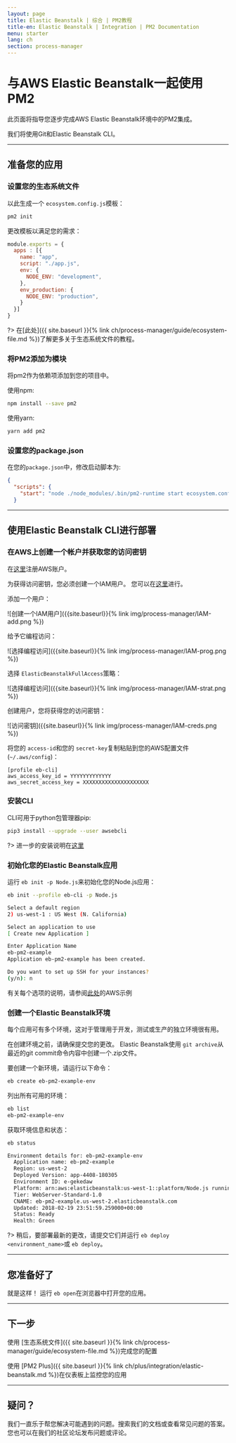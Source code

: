 ```yaml
---
layout: page
title: Elastic Beanstalk | 综合 | PM2教程
title-en: Elastic Beanstalk | Integration | PM2 Documentation
menu: starter
lang: ch
section: process-manager
---
```


# 与AWS Elastic Beanstalk一起使用PM2

此页面将指导您逐步完成AWS Elastic Beanstalk环境中的PM2集成。

我们将使用Git和Elastic Beanstalk CLI。

---

## 准备您的应用

### 设置您的生态系统文件

以此生成一个 `ecosystem.config.js`模板：

```bash
pm2 init
```

更改模板以满足您的需求：

```javascript
module.exports = {
  apps : [{
    name: "app",
    script: "./app.js",
    env: {
      NODE_ENV: "development",
    },
    env_production: {
      NODE_ENV: "production",
    }
  }]
}
```

?> 在[此处]({{ site.baseurl }}{% link ch/process-manager/guide/ecosystem-file.md %})了解更多关于生态系统文件的教程。

### 将PM2添加为模块

将pm2作为依赖项添加到您的项目中。

使用npm:

```bash
npm install --save pm2
```

使用yarn:

```bash
yarn add pm2
```

### 设置您的package.json

在您的`package.json`中，修改启动脚本为:

```json
{
  "scripts": {
    "start": "node ./node_modules/.bin/pm2-runtime start ecosystem.config.js --env production"
  }
```

---

## 使用Elastic Beanstalk CLI进行部署


### 在AWS上创建一个帐户并获取您的访问密钥


在[这里](https://console.aws.amazon.com/elasticbeanstalk/)注册AWS账户。

为获得访问密钥，您必须创建一个IAM用户。 您可以在[这里](https://console.aws.amazon.com/iam/home#/home)进行。

添加一个用户：

![创建一个IAM用户]({{site.baseurl}}{% link img/process-manager/IAM-add.png %})

给予它编程访问：

![选择编程访问]({{site.baseurl}}{% link img/process-manager/IAM-prog.png %})

选择 `ElasticBeanstalkFullAccess`策略：

![选择编程访问]({{site.baseurl}}{% link img/process-manager/IAM-strat.png %})

创建用户，您将获得您的访问密钥：

![访问密钥]({{site.baseurl}}{% link img/process-manager/IAM-creds.png %})

将您的 `access-id`和您的 `secret-key`复制粘贴到您的AWS配置文件 (`~/.aws/config`)：

```Vim
[profile eb-cli]
aws_access_key_id = YYYYYYYYYYYYY
aws_secret_access_key = XXXXXXXXXXXXXXXXXXXXX
```

### 安装CLI

CLI可用于python包管理器pip:

```bash
pip3 install --upgrade --user awsebcli
```

?> 进一步的安装说明在[这里](http://docs.aws.amazon.com/elasticbeanstalk/latest/dg/eb-cli3.html)

### 初始化您的Elastic Beanstalk应用

运行 `eb init -p Node.js`来初始化您的Node.js应用：

```bash
eb init --profile eb-cli -p Node.js

Select a default region
2) us-west-1 : US West (N. California)

Select an application to use
[ Create new Application ]

Enter Application Name
eb-pm2-example
Application eb-pm2-example has been created.

Do you want to set up SSH for your instances?
(y/n): n
```

有关每个选项的说明，请参阅[此处](https://docs.aws.amazon.com/elasticbeanstalk/latest/dg/create_deploy_nodejs_express.html)的AWS示例

### 创建一个Elastic Beanstalk环境

每个应用可有多个环境，这对于管理用于开发，测试或生产的独立环境很有用。

在创建环境之前，请确保提交您的更改。 Elastic Beanstalk使用 `git archive`从最近的git commit命令内容中创建一个.zip文件。

要创建一个新环境，请运行以下命令：
```bash
eb create eb-pm2-example-env
```

列出所有可用的环境：
```bash
eb list
eb-pm2-example-env
```

获取环境信息和状态：
```bash
eb status

Environment details for: eb-pm2-example-env
  Application name: eb-pm2-example
  Region: us-west-2
  Deployed Version: app-4408-180305
  Environment ID: e-gekedaw
  Platform: arn:aws:elasticbeanstalk:us-west-1::platform/Node.js running on 64bit Amazon Linux/4.4.5
  Tier: WebServer-Standard-1.0
  CNAME: eb-pm2-example.us-west-2.elasticbeanstalk.com
  Updated: 2018-02-19 23:51:59.259000+00:00
  Status: Ready
  Health: Green
```


?> 稍后，要部署最新的更改，请提交它们并运行 `eb deploy <environment_name>`或 `eb deploy`。

---

## 您准备好了

就是这样！ 运行 `eb open`在浏览器中打开您的应用。

---

## 下一步

使用 [生态系统文件]({{ site.baseurl }}{% link ch/process-manager/guide/ecosystem-file.md %})完成您的配置

使用 [PM2 Plus]({{ site.baseurl }}{% link ch/plus/integration/elastic-beanstalk.md %})在仪表板上监控您的应用

---

## 疑问？

我们一直乐于帮您解决可能遇到的问题。搜索我们的文档或查看常见问题的答案。您也可以在我们的社区论坛发布问题或评论。

